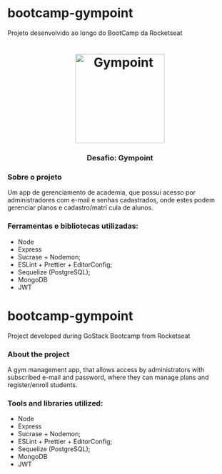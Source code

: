 # bootcamp-gympoint
Projeto desenvolvido ao longo do BootCamp da Rocketseat
<h1 align="center">
  <img alt="Gympoint" title="Gympoint" src="https://raw.githubusercontent.com/Rocketseat/bootcamp-gostack-desafio-02/master/.github/logo.png" width="200px" />
</h1>

<h3 align="center">
  Desafio: Gympoint
</h3>

### Sobre o projeto

 Um app de gerenciamento de academia, que possui acesso por administradores com e-mail e senhas cadastrados, onde estes podem gerenciar planos e cadastro/matrí
cula de alunos.

### Ferramentas e bibliotecas utilizadas:

- Node
- Express
- Sucrase + Nodemon;
- ESLint + Prettier + EditorConfig;
- Sequelize (PostgreSQL);
- MongoDB
- JWT



# bootcamp-gympoint
Project developed during GoStack Bootcamp from Rocketseat

### About the project

A gym management app, that allows access by administrators with subscribed e-mail and password, where they can manage plans and register/enroll students.

### Tools and libraries utilized:

- Node
- Express
- Sucrase + Nodemon;
- ESLint + Prettier + EditorConfig;
- Sequelize (PostgreSQL);
- MongoDB
- JWT

